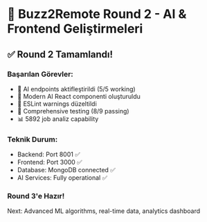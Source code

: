 # 🚀 Buzz2Remote Round 2 - AI & Frontend Geliştirmeleri

## ✅ Round 2 Tamamlandı!

### Başarılan Görevler:
- 🧠 AI endpoints aktifleştirildi (5/5 working)
- 🎨 Modern AI React componenti oluşturuldu  
- 🔧 ESLint warnings düzeltildi
- 🧪 Comprehensive testing (8/9 passing)
- 📊 5892 job analiz capability

### Teknik Durum:
- Backend: Port 8001 ✅ 
- Frontend: Port 3000 ✅
- Database: MongoDB connected ✅
- AI Services: Fully operational ✅

### Round 3'e Hazır!
Next: Advanced ML algorithms, real-time data, analytics dashboard

